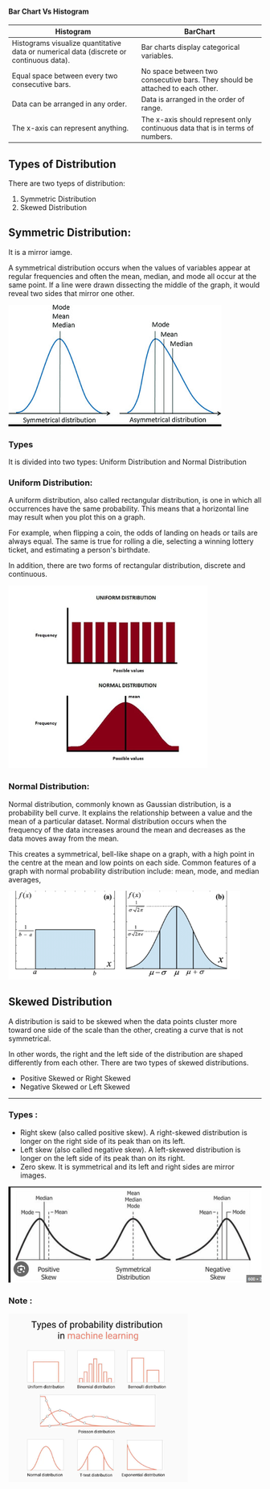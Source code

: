 #### Bar Chart Vs Histogram

|Histogram|BarChart|
|------------------------|------------------------|
|Histograms visualize quantitative data or numerical data (discrete or continuous data).|Bar charts display categorical variables. |
|Equal space between every two consecutive bars.|No space between two consecutive bars. They should be attached to each other. |
|Data can be arranged in any order.|Data is arranged in the order of range.|
|The x-axis can represent anything.	|The x-axis should represent only continuous data that is in terms of numbers.|


## Types of Distribution
There are two tyeps of distribution: 
1. Symmetric Distribution 
2. Skewed Distribution

## Symmetric Distribution: 
It is a mirror iamge. 

A symmetrical distribution occurs when the values of variables appear at regular frequencies and often the mean, median, and mode all occur at the same point. If a line were drawn dissecting the middle of the graph, it would reveal two sides that mirror one other.

![Alt text](image-3.png)

### Types
It is divided into two types: Uniform Distribution and Normal Distribution

### Uniform Distribution:
A uniform distribution, also called rectangular distribution, is one in which all occurrences have the same probability. This means that a horizontal line may result when you plot this on a graph. 

For example, when flipping a coin, the odds of landing on heads or tails are always equal. The same is true for rolling a die, selecting a winning lottery ticket, and estimating a person's birthdate. 

In addition, there are two forms of rectangular distribution, discrete and continuous.

![Alt text](image-1.png)

### Normal Distribution:
Normal distribution, commonly known as Gaussian distribution, is a probability bell curve. It explains the relationship between a value and the mean of a particular dataset. Normal distribution occurs when the frequency of the data increases around the mean and decreases as the data moves away from the mean. 

This creates a symmetrical, bell-like shape on a graph, with a high point in the centre at the mean and low points on each side. Common features of a graph with normal probability distribution include:  mean, mode, and median averages,

![Alt text](image-2.png)

## Skewed Distribution
A distribution is said to be skewed when the data points cluster more toward one side of the scale than the other, creating a curve that is not symmetrical. 

In other words, the right and the left side of the distribution are shaped differently from each other. There are two types of skewed distributions.
* Positive Skewed or Right Skewed
* Negative Skewed or Left Skewed

---
### Types :

* Right skew (also called positive skew). A right-skewed distribution is longer on the right side of its peak than on its left.
* Left skew (also called negative skew). A left-skewed distribution is longer on the left side of its peak than on its right.
* Zero skew. It is symmetrical and its left and right sides are mirror images.

![Alt text](image-4.png)

### Note :
![Alt text](image.png)
